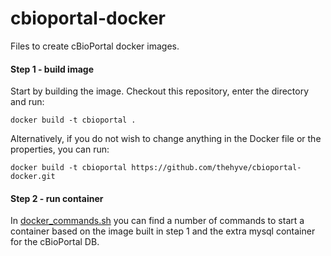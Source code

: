 # cbioportal-docker
Files to create cBioPortal docker images.

#### Step 1 - build image
Start by building the image. Checkout this repository, enter the directory and run:

`docker build -t cbioportal .`

Alternatively, if you do not wish to change anything in the Docker file or the properties, you can run: 

`docker build -t cbioportal https://github.com/thehyve/cbioportal-docker.git`

#### Step 2 - run container

In [docker_commands.sh](docker_commands.sh) you can find a number of commands to start a container based on the image built in step 1 and the extra mysql container for the cBioPortal DB.
